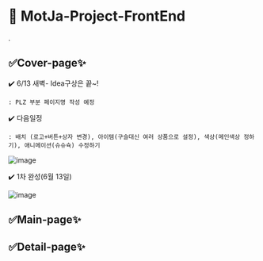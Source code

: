# 🌈 MotJa-Project-FrontEnd

.
## ✅Cover-page✨	
✔️ 6/13 새벽- Idea구상은 끝~!
	
	: PLZ 부분 페이지명 작성 예정
	
✔️ 다음일정
	
	: 배치 (로고+버튼+상자 변경), 아이템(구슬대신 여러 상품으로 설정), 색상(메인색상 정하기), 애니메이션(슈슈슉) 수정하기

![image](https://github.com/MotJa-Team/MotJa-Project/assets/108813331/d863e0f9-ac1b-4b06-a200-1fb8c5cc1111)

	
	
✔️ 1차 완성(6월 13일)

![image](https://github.com/MotJa-Team/MotJa-Project/assets/108813331/9e526966-a234-4768-874c-d5b17925d596)




## ✅Main-page✨


## ✅Detail-page✨
